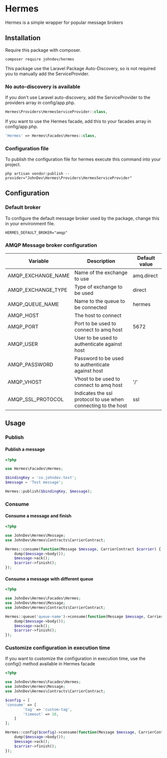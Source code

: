 # Hermes

Hermes is a simple wrapper for popular message brokers

## Installation
Require this package with composer.
```shell
composer require johndev/hermes
```

This package use the Laravel Package Auto-Discovery, so is not required you to manually add the ServiceProvider.

### No auto-discovery is available
If you don't use Laravel auto-discovery, add the ServiceProvider to the providers array in config/app.php.
```php
Hermes\Providers\HermesServiceProvider::class,
```

If you want to use the Hermes facade, add this to your facades array in config/app.php.
```php
'Hermes' => Hermes\Facades\Hermes::class,
```

### Configuration file

To publish the configuration file for hermes execute this command into your project.
```shell
php artisan vendor:publish --provider="JohnDev\Hermes\Providers\HermesServiceProvider"
```

## Configuration

### Default broker
To configure the default message broker used by the package, change this in your environment file.

```shell
HERMES_DEFAULT_BROKER="amqp"
```

### AMQP Message broker configuration
| Variable                  | Description                                                   | Default value |
|---------------------------|---------------------------------------------------------------|---------------|
| AMQP_EXCHANGE_NAME | Name of the exchange to use                                   | amq.direct    |
| AMQP_EXCHANGE_TYPE | Type of exchange to be used                                   | direct        |
| AMQP_QUEUE_NAME    | Name to the queue to be connected                             | hermes        |
| AMQP_HOST          | The host to connect                                           |               |
| AMQP_PORT          | Port to be used to connect to amq host                        | 5672          |
| AMQP_USER          | User to be used to authenticate against host                  |               |
| AMQP_PASSWORD      | Password to be used to authenticate against host              |               |
| AMQP_VHOST         | Vhost to be used to connect to amq host                       | '/'           |
| AMQP_SSL_PROTOCOL  | Indicates the ssl protocol to use when connecting to the host | ssl           |

## Usage
### Publish
#### Publish a message

```php
<?php

use Hermes\Facades\Hermes;

$bindingKey = 'co.johndev.test';
$message = 'Test message';

Hermes::publish($bindingKey, $message);
```

### Consume

#### Consume a message and finish

```php
<?php

use JohnDev\Hermes\Message;
use JohnDev\Hermes\Contracts\CarrierContract;

Hermes::consume(function(Message $message, CarrierContract $carrier) {
    dump($message->body());
    $message->ack();
    $carrier->finish();
});
```

#### Consume a message with different queue

```php
<?php

use JohnDev\Hermes\Facades\Hermes;
use JohnDev\Hermes\Message;
use JohnDev\Hermes\Contracts\CarrierContract;

Hermes::queue('queue-name')->consume(function(Message $message, CarrierContract $carrier) {
    dump($message->body());
    $message->ack();
    $carrier->finish();
});
```

### Customize configuration in execution time
If you want to customize the configuration in execution time, use the config() method available in Hermes facade

```php
<?php

use JohnDev\Hermes\Facades\Hermes;
use JohnDev\Hermes\Message;
use JohnDev\Hermes\Contracts\CarrierContract;

$config = [
'consume' => [
        'tag' => 'custom-tag',
        'timeout' => 10,
    ]
];

Hermes::config($config)->consume(function(Message $message, CarrierContract $carrier) {
    dump($message->body());
    $message->ack();
    $carrier->finish();
});
```